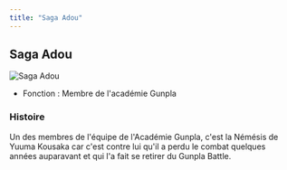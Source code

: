 ```yaml
---
title: "Saga Adou"
---
```


Saga Adou
---------


![Saga Adou](/images/stories/saga/gundambftry/persos/saga-adou.png)


* Fonction : Membre de l'académie Gunpla


### Histoire


Un des membres de l'équipe de l'Académie Gunpla, c'est la Némésis de Yuuma Kousaka car c'est contre lui qu'il a perdu le combat quelques années auparavant et qui l'a fait se retirer du Gunpla Battle.


